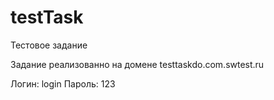 # testTask
Тестовое задание 

Задание реализованно на домене testtaskdo.com.swtest.ru

Логин: login
Пароль: 123
